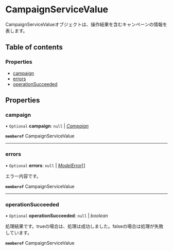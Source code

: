 # CampaignServiceValue


<div lang=\"ja\">CampaignServiceValueオブジェクトは、操作結果を含むキャンペーンの情報を表します。</div> 

## Table of contents

### Properties

- [campaign](campaignservicevalue.md#campaign)
- [errors](campaignservicevalue.md#errors)
- [operationSucceeded](campaignservicevalue.md#operationsucceeded)

## Properties

### campaign

• `Optional` **campaign**: ``null`` \| [*Campaign*](campaign.md)

**`memberof`** CampaignServiceValue

___

### errors

• `Optional` **errors**: ``null`` \| [*ModelError*](modelerror.md)[]

<div lang=\"ja\">エラー内容です。</div> 

**`memberof`** CampaignServiceValue

___

### operationSucceeded

• `Optional` **operationSucceeded**: ``null`` \| *boolean*

<div lang=\"ja\">処理結果です。trueの場合は、処理は成功しました。falseの場合は処理が失敗しています。</div> 

**`memberof`** CampaignServiceValue

